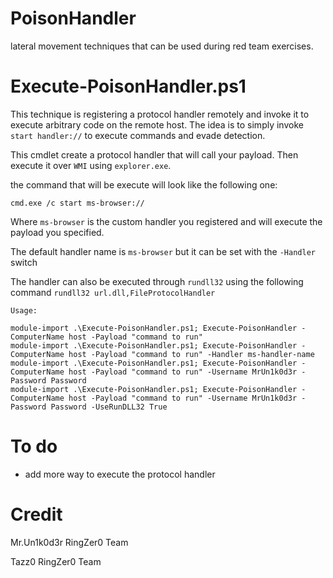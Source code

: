 # PoisonHandler

lateral movement techniques that can be used during red team exercises.

# Execute-PoisonHandler.ps1

This technique is registering a protocol handler remotely and invoke it to execute arbitrary code on the remote host. The idea is to simply invoke `start handler://` to execute commands and evade detection.

This cmdlet create a protocol handler that will call your payload. Then execute it over `WMI` using `explorer.exe`.

the command that will be execute will look like the following one:

`cmd.exe /c start ms-browser://`

Where `ms-browser` is the custom handler you registered and will execute the payload you specified.

The default handler name is `ms-browser` but it can be set with the `-Handler` switch 

The handler can also be executed through `rundll32` using the following command `rundll32 url.dll,FileProtocolHandler`

```
Usage:

module-import .\Execute-PoisonHandler.ps1; Execute-PoisonHandler -ComputerName host -Payload "command to run"
module-import .\Execute-PoisonHandler.ps1; Execute-PoisonHandler -ComputerName host -Payload "command to run" -Handler ms-handler-name 
module-import .\Execute-PoisonHandler.ps1; Execute-PoisonHandler -ComputerName host -Payload "command to run" -Username MrUn1k0d3r -Password Password
module-import .\Execute-PoisonHandler.ps1; Execute-PoisonHandler -ComputerName host -Payload "command to run" -Username MrUn1k0d3r -Password Password -UseRunDLL32 True
```

# To do 
* add more way to execute the protocol handler

# Credit
Mr.Un1k0d3r RingZer0 Team

Tazz0 RingZer0 Team
